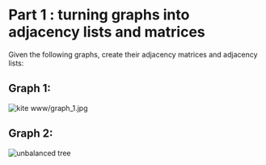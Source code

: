 # Part 1 : turning graphs into adjacency lists and matrices

Given the following graphs, create their adjacency matrices and adjacency lists:

## Graph 1:
![kite](/www/graph_1.jpg)
www/graph_1.jpg

## Graph 2:
![unbalanced tree](../www/graph_2.jpg)


